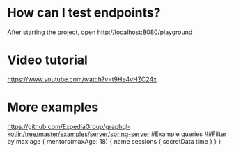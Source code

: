 # How can I test endpoints?
After starting the project, open http://localhost:8080/playground
# Video tutorial
https://www.youtube.com/watch?v=t9He4vHZC24x
# More examples
https://github.com/ExpediaGroup/graphql-kotlin/tree/master/examples/server/spring-server
#Example queries
##Filter by max age
{
    mentors(maxAge: 18) {
        name
        sessions {
            secretData
            time
        }
    }
}
